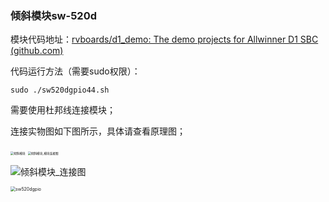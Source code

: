 ### 倾斜模块sw-520d

模块代码地址：[rvboards/d1_demo: The demo projects for Allwinner D1 SBC (github.com)](https://github.com/rvboards/d1_demo)

代码运行方法（需要sudo权限）：

```
sudo ./sw520dgpio44.sh
```

需要使用杜邦线连接模块；

连接实物图如下图所示，具体请查看原理图；

<img src="../img/%E5%80%BE%E6%96%9C%E6%A8%A1%E5%9D%97.jpg" alt="倾斜模块" style="zoom: 33%;" />



<img src="../img/%E5%80%BE%E6%96%9C%E6%A8%A1%E5%9D%97_%E6%A8%A1%E5%9D%97%E8%BF%9E%E6%8E%A5%E5%9B%BE.jpg" alt="倾斜模块_模块连接图" style="zoom: 33%;" />



![倾斜模块_连接图](../img倾斜模块_连接图.png)

<img src="../img/sw520dgpio.png" alt="sw520dgpio" style="zoom: 50%;" />
